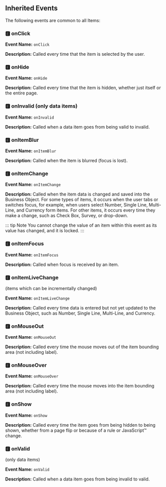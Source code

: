 ## Inherited Events
The following events are common to all Items:

### &#127348; onClick

**Event Name:** `onClick`

**Description:** Called every time that the item is selected by the user.

###  &#127348; onHide

**Event Name:** `onHide`

**Description:** Called every time that the item is hidden, whether just itself or the entire page.

###  &#127348; onInvalid (only data items)

**Event Name:** `onInvalid`

**Description:** Called when a data item goes from being valid to invalid.

###  &#127348; onItemBlur

**Event Name:** `onItemBlur`

**Description:** Called when the item is blurred (focus is lost).

###  &#127348; onItemChange

**Event Name:** `onItemChange`

**Description:** Called when the item data is changed and saved into the Business Object. For some types of items, it
occurs when the user tabs or switches focus, for example, when users select Number, Single Line, Multi-Line, and
Currency form items. For other items, it occurs every time they make a change, such as Check Box, Survey, or drop-down.

::: tip Note
You cannot change the value of an item within this event as its value has changed, and it is locked.
:::

###  &#127348; onItemFocus

**Event Name:** `onItemFocus`

**Description:** Called when focus is received by an item.

###  &#127348; onItemLiveChange
(items which can be incrementally changed)

**Event Name:** `onItemLiveChange`

**Description:** Called every time data is entered but not yet updated to the Business Object, such as Number, Single
Line, Multi-Line, and Currency.

###  &#127348; onMouseOut

**Event Name:** `onMouseOut`

**Description:** Called every time the mouse moves out of the item bounding area (not including label).

###  &#127348; onMouseOver

**Event Name:** `onMouseOver`

**Description:** Called every time the mouse moves into the item bounding area (not including label).

### &#127348; onShow

**Event Name:** `onShow`

**Description:** Called every time the item goes from being hidden to being shown, whether from a page flip or because
of a rule or JavaScript™ change.

### &#127348; onValid 
(only data items)

**Event Name:** `onValid`

**Description:** Called when a data item goes from being invalid to valid.